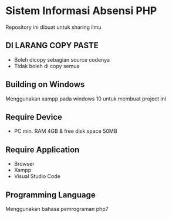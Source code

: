 # Sistem Informasi Absensi PHP
Repository ini dibuat untuk sharing ilmu

## DI LARANG COPY PASTE
- Boleh dicopy sebagian source codenya
- Tidak boleh di copy semua

## Building on Windows
Menggunakan xampp pada windows 10 untuk membuat project ini

## Require Device
- PC min. RAM 4GB & free disk space 50MB

## Require Application
- Browser
- Xampp
- Visual Studio Code

## Programming Language
Menggunakan bahasa pemrograman php7
